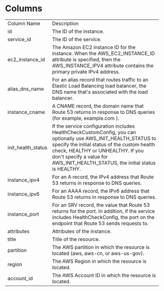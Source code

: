# Columns  

<table>
	<tr><td>Column Name</td><td>Description</td></tr>
	<tr><td>id</td><td>The ID of the instance.</td></tr>
	<tr><td>service_id</td><td>The ID of the service.</td></tr>
	<tr><td>ec2_instance_id</td><td>The Amazon EC2 instance ID for the instance. When the AWS_EC2_INSTANCE_ID attribute is specified, then the AWS_INSTANCE_IPV4 attribute contains the primary private IPv4 address.</td></tr>
	<tr><td>alias_dns_name</td><td>For an alias record that routes traffic to an Elastic Load Balancing load balancer, the DNS name that&#39;s associated with the load balancer.</td></tr>
	<tr><td>instance_cname</td><td>A CNAME record, the domain name that Route 53 returns in response to DNS queries (for example, example.com ).</td></tr>
	<tr><td>init_health_status</td><td>If the service configuration includes HealthCheckCustomConfig, you can optionally use AWS_INIT_HEALTH_STATUS to specify the initial status of the custom health check, HEALTHY or UNHEALTHY. If you don&#39;t specify a value for AWS_INIT_HEALTH_STATUS, the initial status is HEALTHY.</td></tr>
	<tr><td>instance_ipv4</td><td>For an A record, the IPv4 address that Route 53 returns in response to DNS queries.</td></tr>
	<tr><td>instance_ipv6</td><td>For an AAAA record, the IPv6 address that Route 53 returns in response to DNS queries.</td></tr>
	<tr><td>instance_port</td><td>For an SRV record, the value that Route 53 returns for the port. In addition, if the service includes HealthCheckConfig, the port on the endpoint that Route 53 sends requests to.</td></tr>
	<tr><td>attributes</td><td>Attributes of the instance.</td></tr>
	<tr><td>title</td><td>Title of the resource.</td></tr>
	<tr><td>partition</td><td>The AWS partition in which the resource is located (aws, aws-cn, or aws-us-gov).</td></tr>
	<tr><td>region</td><td>The AWS Region in which the resource is located.</td></tr>
	<tr><td>account_id</td><td>The AWS Account ID in which the resource is located.</td></tr>
</table>